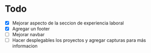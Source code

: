# Todo

- [x] Mejorar aspecto de la seccion de experiencia laboral
- [x] Agregar un footer
- [ ] Mejorar navbar
- [ ] Hacer desplegables los proyectos y agregar capturas para más informacion
